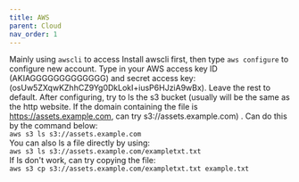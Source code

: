 ```yaml
---
title: AWS
parent: Cloud
nav_order: 1
---
```


Mainly using `awscli` to access
Install awscli first, then type `aws configure` to configure new account. Type in your AWS access key ID (AKIAGGGGGGGGGGGGG) and secret access key: (osUw5ZXqwKZhhCZ9Yg0DkLokI+iusP6HJziA9wBx). Leave the rest to default.
After configuring, try to ls the s3 bucket (usually will be the same as the http website. If the domain containing the file is https://assets.example.com, can try s3://assets.example.com) . Can do this by the command below:\
`aws s3 ls s3://assets.example.com`\
You can also ls a file directly by using:\
`aws s3 ls s3://assets.example.com/exampletxt.txt`\
If ls don't work, can try copying the file:\
`aws s3 cp s3://assets.example.com/exampletxt.txt example.txt`
